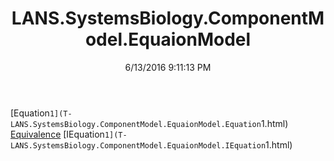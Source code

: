 ﻿---
title: LANS.SystemsBiology.ComponentModel.EquaionModel
date: 6/13/2016 9:11:13 PM
---

[Equation`1](T-LANS.SystemsBiology.ComponentModel.EquaionModel.Equation`1.html)
[Equivalence](T-LANS.SystemsBiology.ComponentModel.EquaionModel.Equivalence.html)
[IEquation`1](T-LANS.SystemsBiology.ComponentModel.EquaionModel.IEquation`1.html)
